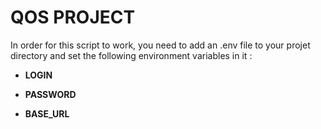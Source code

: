 # **QOS PROJECT**

In order for this script to work, you need to add an .env file to your projet directory and set the following environment variables in it :


- **LOGIN**

- **PASSWORD**

- **BASE_URL**